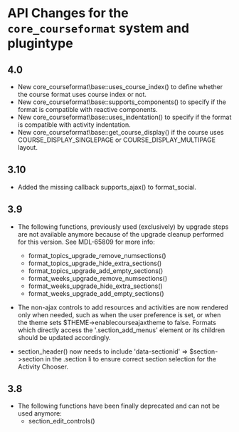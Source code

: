 # API Changes for the `core_courseformat` system and plugintype

## 4.0

- New core_courseformat\base::uses_course_index() to define whether the course format uses course index or not.
- New core_courseformat\base::supports_components() to specify if the format is compatible with reactive components.
- New core_courseformat\base::uses_indentation() to specify if the format is compatible with activity indentation.
- New core_courseformat\base::get_course_display() if the course uses COURSE_DISPLAY_SINGLEPAGE or COURSE_DISPLAY_MULTIPAGE layout.

## 3.10

- Added the missing callback supports_ajax() to format_social.

## 3.9

- The following functions, previously used (exclusively) by upgrade steps are not available anymore because of the upgrade cleanup performed for this version. See MDL-65809 for more info:
  - format_topics_upgrade_remove_numsections()
  - format_topics_upgrade_hide_extra_sections()
  - format_topics_upgrade_add_empty_sections()
  - format_weeks_upgrade_remove_numsections()
  - format_weeks_upgrade_hide_extra_sections()
  - format_weeks_upgrade_add_empty_sections()
- The non-ajax controls to add resources and activities are now rendered only when needed, such as when the user
  preference is set, or when the theme sets $THEME->enablecourseajaxtheme to false. Formats which directly access
  the '.section_add_menus' element or its children should be updated accordingly.

- section_header() now needs to include 'data-sectionid' => $section->section in the .section li to ensure correct section
  selection for the Activity Chooser.

## 3.8

- The following functions have been finally deprecated and can not be used anymore:
  - section_edit_controls()
